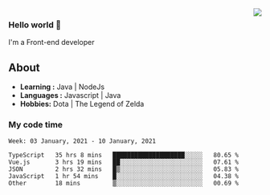 <img align='right' src="https://github-readme-stats.vercel.app/api?username=jumodada&show_icons=true&theme=vue">

### Hello world 👋

I'm a Front-end developer 
    
## About
-  **Learning :** Java | NodeJs
-  **Languages :** Javascript | Java
-  **Hobbies:** Dota | The Legend of Zelda

### My code time

<!--START_SECTION:waka-->
```text
Week: 03 January, 2021 - 10 January, 2021

TypeScript   35 hrs 8 mins   ████████████████████░░░░░   80.65 % 
Vue.js       3 hrs 19 mins   ██░░░░░░░░░░░░░░░░░░░░░░░   07.61 % 
JSON         2 hrs 32 mins   █▒░░░░░░░░░░░░░░░░░░░░░░░   05.83 % 
JavaScript   1 hr 54 mins    █░░░░░░░░░░░░░░░░░░░░░░░░   04.38 % 
Other        18 mins         ▒░░░░░░░░░░░░░░░░░░░░░░░░   00.69 % 
```
<!--END_SECTION:waka-->
